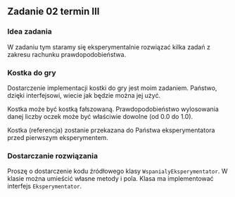 ## Zadanie 02 termin III

### Idea zadania

W zadaniu tym staramy się eksperymentalnie rozwiązać kilka zadań z zakresu rachunku prawdopodobieństwa.

### Kostka do gry

Dostarczenie implementacji kostki do gry jest moim zadaniem. Państwo, dzięki interfejsowi, wiecie jak będzie można jej użyć.

Kostka może być kostką fałszowaną. Prawdopodobieństwo wylosowania danej liczby oczek może być właściwie dowolne (od 0.0 do 1.0).

Kostka (referencja) zostanie przekazana do Państwa eksperymentatora przed pierwszym eksperymentem.

### Dostarczanie rozwiązania

Proszę o dostarczenie kodu źródłowego klasy ```WspanialyEksperymentator```. W klasie można umieścić własne metody i pola. Klasa ma implementować interfejs ```Eksperymentator```.